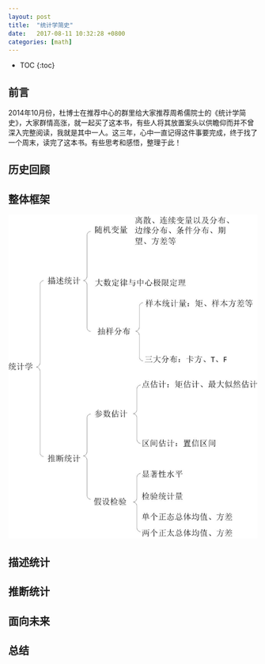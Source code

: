 ```yaml
---
layout: post
title:  "统计学简史"
date:   2017-08-11 10:32:28 +0800
categories: [math]
---
```


* TOC
{:toc}

## 前言
2014年10月份，杜博士在推荐中心的群里给大家推荐周希儒院士的《统计学简史》，大家群情高涨，就一起买了这本书，有些人将其放置案头以供瞻仰而并不曾深入完整阅读，我就是其中一人。这三年，心中一直记得这件事要完成，终于找了一个周末，读完了这本书。有些思考和感悟，整理于此！

## 历史回顾


## 整体框架
![statistics](/img/statistics.jpg)

## 描述统计


## 推断统计


## 面向未来

## 总结
